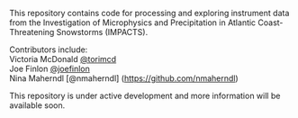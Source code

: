 
This repository contains code for processing and exploring instrument data from the Investigation of Microphysics and Precipitation in Atlantic Coast-Threatening Snowstorms (IMPACTS).

Contributors include:  
Victoria McDonald [@torimcd](https://github.com/torimcd)  
Joe Finlon [@joefinlon](https://github.com/joefinlon)  
Nina Maherndl [@nmaherndl] (https://github.com/nmaherndl)

This repository is under active development and more information will be available soon. 